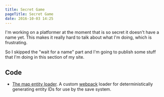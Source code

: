 ```yaml
---
title: Secret Game
pageTitle: Secret Game
date: 2016-10-03 14:25
---
```


I'm working on a platformer at the moment that is so secret it doesn't have a name yet.
This makes it really hard to talk about what I'm doing, which is frustrating.

So I skipped the "wait for a name" part and I'm going to publish some stuff that I'm
doing in this section of my site.

Code
----

  * [The map entity loader][mapEntityLoader]. A custom [webpack][] loader for deterministically generating entity IDs for use by the save system.

  [webpack]: https://webpack.github.io/
  [mapEntityLoader]: /secret-game/map-entity-loader.html
